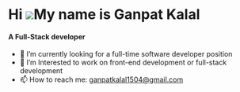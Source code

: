 Hi ![](https://user-images.githubusercontent.com/18350557/176309783-0785949b-9127-417c-8b55-ab5a4333674e.gif)My name is Ganpat Kalal
======================================================================================================================================
<h4>A Full-Stack developer</h4>

- 🔭 I’m currently looking for a full-time software developer position
- 🌱 I’m Interested to work on front-end development or full-stack development
- 📫 How to reach me: ganpatkalal1504@gmail.com
